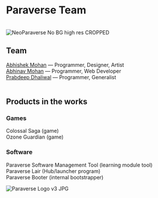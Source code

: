 # Paraverse Team 
<br>![NeoParaverse No BG high res CROPPED](https://user-images.githubusercontent.com/16825453/203938906-70768ae3-85e0-43e1-a84e-70de79363844.png)

## Team<br>
[Abhishek Mohan](https://github.com/AbhishekMohan)  — Programmer, Designer, Artist<br> 
[Abhinav Mohan](https://github.com/AbhinavMohan96)  — Programmer, Web Developer<br> 
[Prabdeep Dhaliwal](https://github.com/prabdhal)  — Programmer, Generalist<br> 
<br>


## Products in the works

### Games
Colossal Saga (game)<br>
Ozone Guardian (game)<br>

### Software
Paraverse Software Management Tool (learning module tool)<br>
Paraverse Lair (Hub/launcher program)<br>
Paraverse Booter (internal bootstrapper)<br>


![Paraverse Logo v3 JPG](https://user-images.githubusercontent.com/16825453/185442023-9e01acff-d70f-4a1f-beb6-efe8124f0dbb.jpg)

<!--

**Here are some ideas to get you started:**

🙋‍♀️ A short introduction - what is your organization all about?
🌈 Contribution guidelines - how can the community get involved?
👩‍💻 Useful resources - where can the community find your docs? Is there anything else the community should know?
🍿 Fun facts - what does your team eat for breakfast?
🧙 Remember, you can do mighty things with the power of [Markdown](https://docs.github.com/github/writing-on-github/getting-started-with-writing-and-formatting-on-github/basic-writing-and-formatting-syntax)
-->
